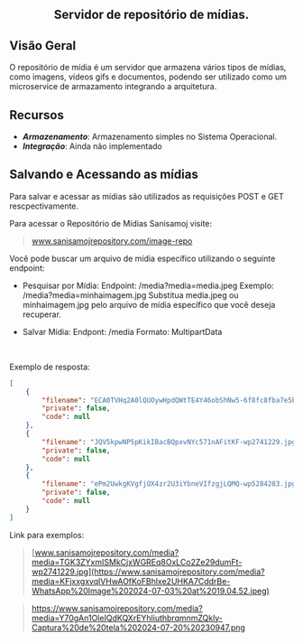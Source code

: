 ## <p align="center"><b>Servidor de repositório de mídias.</b></p>

## Visão Geral
O repositório de mídia é um servidor que armazena vários tipos de mídias, como imagens, vídeos gifs e documentos, podendo ser utilizado como um microservice de armazamento integrando a arquitetura.

## Recursos
- ***Armazenamento***: Armazenamento simples no Sistema Operacional.
- ***Integração***: Ainda não implementado

## Salvando e Acessando as mídias
Para salvar e acessar as mídias são utilizados as requisições POST e GET rescpectivamente.

Para acessar o Repositório de Mídias Sanisamoj visite:
> www.sanisamojrepository.com/image-repo

Você pode buscar um arquivo de mídia específico utilizando o seguinte endpoint:

- Pesquisar por Mídia:
Endpoint: /media?media=media.jpeg
Exemplo: /media?media=minhaimagem.jpg
Substitua media.jpeg ou minhaimagem.jpg pelo arquivo de mídia específico que você deseja recuperar.

- Salvar Mídia:
Endpont: /media
Formato: MultipartData
<br>

Exemplo de resposta:
```json
[
    {
        "filename": "ECA0TVHq2A0lQUOywHpdQWtTE4Y46obShNw5-6f8fc8fba7e5b825373c21053bed9a36.jpg",
        "private": false,
        "code": null
    },
    {
        "filename": "JQV5kpwNP5pKikIBacBQpxvNYc571nAFitKF-wp2741229.jpg",
        "private": false,
        "code": null
    },
    {
        "filename": "ePm2UwkgKVgfjOX4zr2U3iYbneVIfzgjLQMQ-wp5284283.jpg",
        "private": false,
        "code": null
    }
]
```

Link para exemplos:
> [www.sanisamojrepository.com/media?media=TGK3ZYxmISMkCjxWGREq8OxLCo2Ze29dumFt-wp2741229.jpg](https://www.sanisamojrepository.com/media?media=KFjxxgxvqlVHwAOfKoFBhlxe2UHKA7CddrBe-WhatsApp%20Image%202024-07-03%20at%2019.04.52.jpeg)

> https://www.sanisamojrepository.com/media?media=Y70gAn1OleIQdKQXrEYhliuthbrqmnmZQkly-Captura%20de%20tela%202024-07-20%20230947.png
